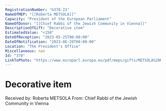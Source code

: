```yaml
---
RegistrationNumber: "G378-23"
NameOfMEP: "[[Roberta METSOLA]]"
Capacity: "President of the European Parliament"
NameOfDonor: "[[Chief Rabbi of the Jewish Community in Vienna]]"
DescriptionOfGift: "Decorative item"
EstimatedValue: "<150"
DateOfReception: "2023-05-25T00:00:00"
DateOfNotification: "2023-06-29T00:00:00"
Location: "The President's Office"
Miscellaneous: nan
Id: "378"
LinkToPhoto: "https://www.europarl.europa.eu/pdf/meps/gifts/METSOLA%20Roberta_G378-23.jpg#"
---
```


# Decorative item

Received by: Roberta METSOLA
From: Chief Rabbi of the Jewish Community in Vienna

